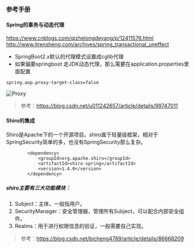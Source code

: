 ### 参考手册

#### Spring的事务与动态代理
https://www.cnblogs.com/qizhelongdeyang/p/12411576.html
http://www.itrensheng.com/archives/spring_transactional_uneffect

- SpringBoot2.x默认的代理模式设置成cglib代理
- 如果偏要springboot 走JDK动态代理，那么需要在application.properties里面配置
```
spring.aop.proxy-target-class=false
```

![Proxy](images/JDK与CGLIB.png)
> 参考：https://blog.csdn.net/u011242657/article/details/99747011


#### Shiro的集成
Shiro是Apache下的一个开源项目。shiro属于轻量级框架，相对于SpringSecurity简单的多，也没有SpringSecurity那么复杂。
```
        <dependency>
            <groupId>org.apache.shiro</groupId>
            <artifactId>shiro-spring</artifactId>
            <version>1.4.0</version>
        </dependency>
```

##### shiro主要有三大功能模块：
1. Subject：主体，一般指用户。
2. SecurityManager：安全管理器，管理所有Subject，可以配合内部安全组件。
3. Realms：用于进行权限信息的验证，一般需要自己实现。

> 参考：https://blog.csdn.net/bicheng4769/article/details/86668209

